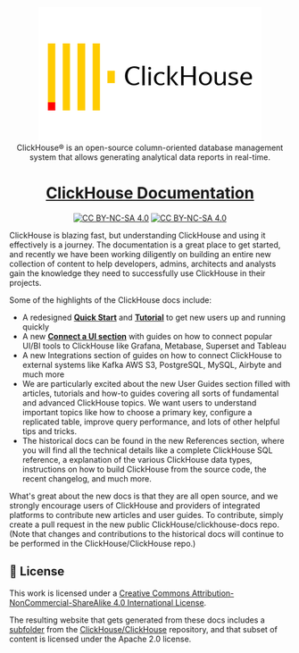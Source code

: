 
<p align="center">
  <img src="https://github.com/ClickHouse/ClickHouse/raw/master/website/images/logo-400x240.png" alt="ClickHouse — open source distributed column-oriented DBMS"/>
  <br/>
  ClickHouse® is an open-source column-oriented database management system that allows generating analytical data reports in real-time.
</p>

<h1 align="center">
  <a href="https://clickhouse.com/docs/">
    ClickHouse Documentation
  </a>
</h1>

<span align="center">
  
[![CC BY-NC-SA 4.0][cc-by-nc-sa-shield]][cc-by-nc-sa]
[![CC BY-NC-SA 4.0][cc-by-nc-sa-image]][cc-by-nc-sa]

[cc-by-nc-sa]: http://creativecommons.org/licenses/by-nc-sa/4.0/
[cc-by-nc-sa-image]: https://licensebuttons.net/l/by-nc-sa/4.0/88x31.png
[cc-by-nc-sa-shield]: https://img.shields.io/badge/License-CC%20BY--NC--SA%204.0-lightgrey.svg

</span>

ClickHouse is blazing fast, but understanding ClickHouse and using it effectively is a journey. The documentation is a great place to get started, and recently we have been working diligently on building an entire new collection of content to help developers, admins, architects and analysts gain the knowledge they need to successfully use ClickHouse in their projects.

Some of the highlights of the ClickHouse docs include:

- A redesigned **[Quick Start](https://clickhouse.com/docs/quick-start)** and **[Tutorial](https://clickhouse.com/docs/tutorial)** to get new users up and running quickly
- A new **[Connect a UI section](https://clickhouse.com/docs/connect-a-ui)** with guides on how to connect popular UI/BI tools to ClickHouse like Grafana, Metabase, Superset and Tableau
- A new Integrations section of guides on how to connect ClickHouse to external systems like Kafka AWS S3, PostgreSQL, MySQL, Airbyte and much more
- We are particularly excited about the new User Guides section filled with articles, tutorials and how-to guides covering all sorts of fundamental and advanced ClickHouse topics. We want users to understand important topics like how to choose a primary key, configure a replicated table, improve query performance, and lots of other helpful tips and tricks.
- The historical docs can be found in the new References section, where you will find all the technical details like a complete ClickHouse SQL reference, a explanation of the various ClickHouse data types, instructions on how to build ClickHouse from the source code, the recent changelog, and much more.

What's great about the new docs is that they are all open source, and we strongly encourage users of ClickHouse and providers of integrated platforms to contribute new articles and user guides. To contribute, simply create a pull request in the new public ClickHouse/clickhouse-docs repo. (Note that changes and contributions to the historical docs will continue to be performed in the ClickHouse/ClickHouse repo.)


## 📄 License

This work is licensed under a [Creative Commons Attribution-NonCommercial-ShareAlike 4.0 International License][cc-by-nc-sa].

The resulting website that gets generated from these docs includes a [subfolder](https://github.com/ClickHouse/ClickHouse/tree/master/docs) from the [ClickHouse/ClickHouse](https://github.com/ClickHouse/ClickHouse) repository, and that subset of content is licensed under the Apache 2.0 license.

